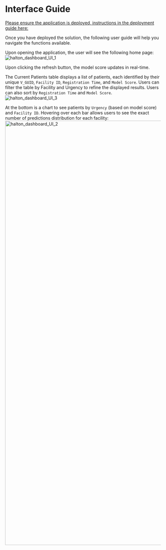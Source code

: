 # Interface Guide

[Please ensure the application is deployed, instructions in the
deployment guide here:](./deploymentGuide.md)

Once you have deployed the solution, the following user guide will help
you navigate the functions available.

Upon opening the application, the user will see the following home
page:
![halton_dashboard_UI_1](https://github.com/user-attachments/assets/20c66046-b7b7-4e75-8133-d393512e916d)


Upon clicking the refresh button, the model score updates in real-time.

The Current Patients table displays a list of patients, each identified by their unique `V_GUID`, `Facility ID`, `Registration Time`, and `Model Score`. Users can filter the table by Facility and Urgency to refine the displayed results. Users can also sort by `Registration Time` and `Model Score`.
![halton_dashboard_UI_3](https://github.com/user-attachments/assets/b4330b40-772d-4a3e-a23c-73ca99abd260)

At the bottom is a chart to see patients by `Urgency` (based on model score) and `Facility ID`. Hovering over each bar allows users to see the exact number of predictions distribution for each facility:
<img width="1373" alt="halton_dashboard_UI_2" src="https://github.com/user-attachments/assets/ec013547-2ce0-4fe5-8061-e0e96f3ff129" />






